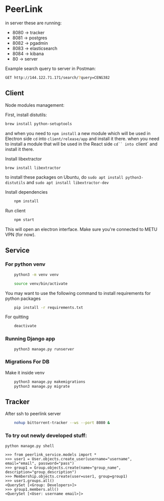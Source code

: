 # PeerLink

in server these are running:

* 8080 -> tracker
* 8081 -> postgres
* 8082 -> pgadmin
* 8083 -> elasticsearch
* 8084 -> kibana
* 80   -> server

Example search query to server in Postman:
```bash
GET http://144.122.71.171/search/?query=CENG382
```

## Client

Node modules management:

First, install distutils:
```bash
brew install python-setuptools
```

and when you need to `npm install` a new module which will be used in Electron side `cd` into `client/release/app` and install it there.
when you need to install a module that will be used in the React side `cd`` into `client` and install it there.


Install libextractor
```bash
brew install libextractor
```

to install these packages on Ubuntu, do `sudo apt install python3-distutils` and `sudo apt install libextractor-dev`

Install dependencies
```bash
    npm install
```

Run client
```bash
    npm start
```

This will open an electron  interface. Make sure you're connected to METU VPN (for now).


## Service

### For python venv

```bash
    python3 -m venv venv
```

```bash
    source venv/bin/activate
```

You may want to use the following command to install requirements for python packages
```bash
    pip install -r requirements.txt
```

For quitting
```bash
    deactivate
```

### Running Django app
```bash
    python3 manage.py runserver
```

### Migrations For DB

Make it inside venv

```bash
    python3 manage.py makemigrations
    python3 manage.py migrate 
```

## Tracker

After ssh to peerlink server

```bash
    nohup bittorrent-tracker --ws --port 8080 &
```


### To try out newly developed stuff:
```
python manage.py shell

>>> from peerlink_service.models import *
>>> user1 = User.objects.create_user(username="username", email="email", password="pass")
>>> group1 = Group.objects.create(name="group_name", description="group_description")
>>> Membership.objects.create(user=user1, group=group1)
>>> user1.groups.all()
<QuerySet [<Group: Developers>]>
>>> group1.members.all()
<QuerySet [<User: username email>]>
```
